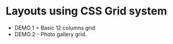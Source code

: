 # Layouts using CSS Grid system

* DEMO 1 = Basic 12 columns grid
* DEMO 2 - Photo  gallery grid.


